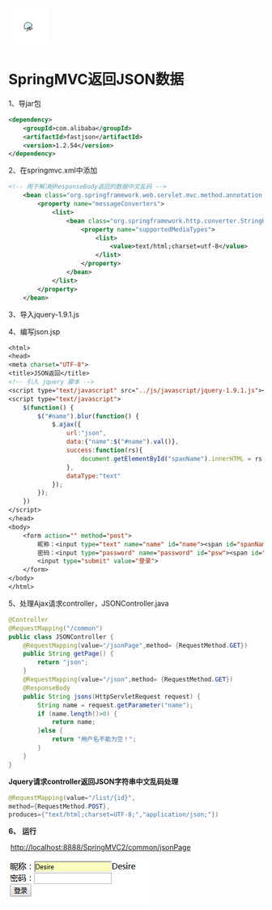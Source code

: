 [<img src="../../index.jpg" width = "80" height = "80"  />](../../index.md#index)

<h1 id="smjson">SpringMVC返回JSON数据</h1>

1、导jar包

```xml
<dependency>
	<groupId>com.alibaba</groupId>
	<artifactId>fastjson</artifactId>
	<version>1.2.54</version>
</dependency>
```

2、在springmvc.xml中添加

```xml
<!-- 用于解决@ResponseBody返回的数据中文乱码 -->
	<bean class="org.springframework.web.servlet.mvc.method.annotation.RequestMappingHandlerAdapter">
		<property name="messageConverters">
			<list>
				<bean class="org.springframework.http.converter.StringHttpMessageConverter">
					<property name="supportedMediaTypes">
						<list>
							<value>text/html;charset=utf-8</value>
						</list>
					</property>
				</bean>
			</list>
		</property>
	</bean>
```

3、导入jquery-1.9.1.js

4、编写json.jsp

```jsp
<html>
<head>
<meta charset="UTF-8">
<title>JSON返回</title>
<!-- 引入 jquery 脚本 -->
<script type="text/javascript" src="../js/javascript/jquery-1.9.1.js"></script>
<script type="text/javascript">
	$(function() {
		$("#name").blur(function() {
			$.ajax({
				url:"json",
				data:{"name":$("#name").val()},
				success:function(rs){
					document.getElementById("spanName").innerHTML = rs;
				},
				dataType:"text"
			});
		});
	})
</script>
</head>
<body>
	<form action="" method="post">
		昵称：<input type="text" name="name" id="name"><span id="spanName"></span><br>
		密码：<input type="password" name="password" id="psw"><span id="spanPsw"></span><br>
		<input type="submit" value="登录">
	</form>
</body>
</html>
```

5、处理Ajax请求controller，JSONController.java

```java
@Controller
@RequestMapping("/common")
public class JSONController {
	@RequestMapping(value="/jsonPage",method= {RequestMethod.GET})
	public String getPage() {
		return "json";
	}
	@RequestMapping(value="/json",method= {RequestMethod.GET})
	@ResponseBody
	public String jsons(HttpServletRequest request) {
		String name = request.getParameter("name");
		if (name.length()>0) {
			return name;
		}else {
			return "用户名不能为空！";
		}
	}
}
```

**Jquery请求controller返回JSON字符串中文乱码处理**

```java
@RequestMapping(value="/list/{id}",
method={RequestMethod.POST},
produces={"text/html;charset=UTF-8;","application/json;"})
```

**6、** **运行**

​	<http://localhost:8888/SpringMVC2/common/jsonPage>

![](../img/JSON/smjson001.png)


